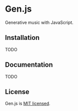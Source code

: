 # Gen.js

Generative music with JavaScript.

## Installation

TODO

## Documentation

TODO

## License

Gen.js is [MIT licensed](./LICENSE).
